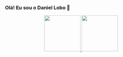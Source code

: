 ### Olá! Eu sou o Daniel Lobo 👋

<div align="center">
  <a href="https://github.com/Danllobo">
  <img height="120em" src="https://github-readme-stats.vercel.app/api?username=Danllobo&show_icons=true&theme=dracula&include_all_commits=true&count_private=true"/>
  <img height="120em" src="https://github-readme-stats.vercel.app/api/top-langs/?username=Danllobo&layout=compact&langs_count=7&theme=dracula"/>
</div>

